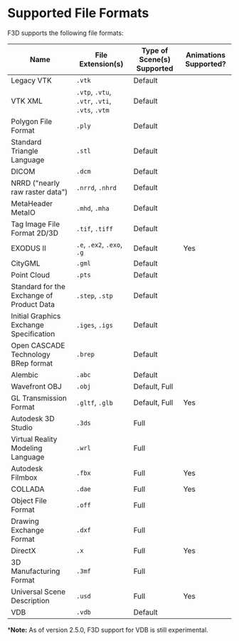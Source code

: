 # Supported File Formats

F3D supports the following file formats:

| Name | File Extension(s) | Type of Scene(s) Supported | Animations Supported? |
| -- | -- | -- | -- |
| Legacy VTK | `.vtk` | Default | 
| VTK XML | `.vtp`, `.vtu`, `.vtr`, `.vti`, `.vts`, `.vtm` | Default |
| Polygon File Format | `.ply` | Default |
| Standard Triangle Language | `.stl` | Default |  
| DICOM | `.dcm` | Default |
| NRRD ("nearly raw raster data") | `.nrrd`, `.nhrd` | Default |
| MetaHeader MetaIO | `.mhd`, `.mha` | Default |
| Tag Image File Format 2D/3D | `.tif`, `.tiff` | Default |
| EXODUS II | `.e`, `.ex2`, `.exo`, `.g` | Default | Yes |
| CityGML | `.gml` | Default |
| Point Cloud | `.pts` | Default |
| Standard for the Exchange of Product Data | `.step`, `.stp` | Default |
| Initial Graphics Exchange Specification | `.iges`, `.igs` | Default |
| Open CASCADE Technology BRep format | `.brep` | Default |
| Alembic | `.abc` | Default |
| Wavefront OBJ | `.obj` | Default, Full |
| GL Transmission Format | `.gltf`, `.glb` | Default, Full | Yes |
| Autodesk 3D Studio | `.3ds` | Full |
| Virtual Reality Modeling Language | `.wrl` | Full |
| Autodesk Filmbox | `.fbx` | Full | Yes |
| COLLADA | `.dae` | Full | Yes |
| Object File Format | `.off` | Full |
| Drawing Exchange Format | `.dxf` | Full |
| DirectX | `.x` | Full | Yes |
| 3D Manufacturing Format | `.3mf` | Full |
| Universal Scene Description | `.usd` | Full | Yes |
| VDB | `.vdb` | Default |

\***Note:** As of version 2.5.0, F3D support for VDB is still experimental.
